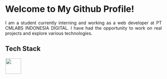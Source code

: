 # Welcome to My Github Profile!
<div align="justify">
I am a student currently interning and working as a web developer at PT CMLABS INDONESIA DIGITAL. I have had the opportunity to work on real projects and explore various technologies. 
<dev/>
  
## Tech Stack
  <img src="https://skillicons.dev/icons?i=javascript,cpp,html,css,nodejs,react,bootstrap,photoshop,python,flutter,debian,tailwind,php,docker,figma" height="50" style="margin: 1px"/> 
</p>







